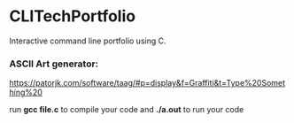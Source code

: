 # CLITechPortfolio
Interactive command line portfolio using C.
### ASCII Art generator:
https://patorjk.com/software/taag/#p=display&f=Graffiti&t=Type%20Something%20

run **gcc file.c** to compile your code and **./a.out** to run your code


